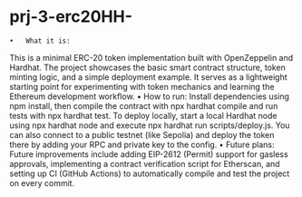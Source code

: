 # prj-3-erc20HH-
	•	What it is:
This is a minimal ERC-20 token implementation built with OpenZeppelin and Hardhat. The project showcases the basic smart contract structure, token minting logic, and a simple deployment example. It serves as a lightweight starting point for experimenting with token mechanics and learning the Ethereum development workflow.
	•	How to run:
Install dependencies using npm install, then compile the contract with npx hardhat compile and run tests with npx hardhat test.
To deploy locally, start a local Hardhat node using npx hardhat node and execute npx hardhat run scripts/deploy.js.
You can also connect to a public testnet (like Sepolia) and deploy the token there by adding your RPC and private key to the config.
	•	Future plans:
Future improvements include adding EIP-2612 (Permit) support for gasless approvals, implementing a contract verification script for Etherscan, and setting up CI (GitHub Actions) to automatically compile and test the project on every commit.
